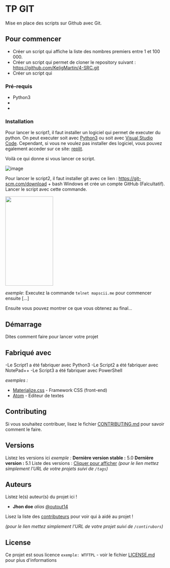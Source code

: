 # TP GIT

Mise en place des scripts sur Github avec Git. 

## Pour commencer

- Créer un script qui affiche la liste des nombres premiers entre 1 et 100 000. 
- Créer un script qui permet de cloner le repository suivant : https://github.com/KeligMartin/4-SRC.git
- Créer un script qui 

### Pré-requis

- Python3
- 
- 

### Installation

Pour lancer le script1, il faut installer un logiciel qui permet de executer du python. On peut executer soit avec [Python3](https://www.python.org/downloads/) ou soit avec [Visual Studio Code](https://code.visualstudio.com/). Cependant, si vous ne voulez pas installer des logiciel, vous pouvez egalement acceder sur ce site: [replit](https://replit.com/languages/python3).

Voilà ce qui donne si vous lancer ce script.

![image](https://user-images.githubusercontent.com/114408183/193044813-80b29502-200b-4821-8c31-62bd15fbcdb9.png)

Pour lancer le script2, il faut installer git avec ce lien : https://git-scm.com/download + bash Windows et crée un compte GitHub (Falcultatif). Lancer le script avec cette commande.

<img src= "https://user-images.githubusercontent.com/114408210/193049585-4693b31e-d35e-478c-97f3-11659603b43f.png" width="150" height="280">


_exemple_: Executez la commande ``telnet mapscii.me`` pour commencer ensuite [...]


Ensuite vous pouvez montrer ce que vous obtenez au final...

## Démarrage

Dites comment faire pour lancer votre projet

## Fabriqué avec

-Le Script1 a été fabriquer avec Python3
-Le Script2 a été fabriquer avec NotePad++
-Le Script3 a été fabriquer avec PowerShell

_exemples :_
* [Materialize.css](http://materializecss.com) - Framework CSS (front-end)
* [Atom](https://atom.io/) - Editeur de textes

## Contributing

Si vous souhaitez contribuer, lisez le fichier [CONTRIBUTING.md](https://example.org) pour savoir comment le faire.

## Versions
Listez les versions ici 
_exemple :_
**Dernière version stable :** 5.0
**Dernière version :** 5.1
Liste des versions : [Cliquer pour afficher](https://github.com/your/project-name/tags)
_(pour le lien mettez simplement l'URL de votre projets suivi de ``/tags``)_

## Auteurs
Listez le(s) auteur(s) du projet ici !
* **Jhon doe** _alias_ [@outout14](https://github.com/outout14)

Lisez la liste des [contributeurs](https://github.com/your/project/contributors) pour voir qui à aidé au projet !

_(pour le lien mettez simplement l'URL de votre projet suivi de ``/contirubors``)_

## License

Ce projet est sous licence ``exemple: WTFTPL`` - voir le fichier [LICENSE.md](LICENSE.md) pour plus d'informations

